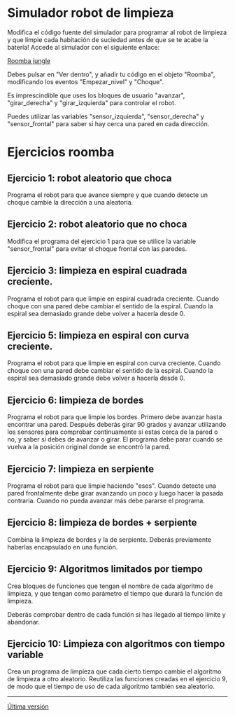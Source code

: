 # Simulador robot de limpieza

Modifica el código fuente del simulador para programar al robot de limpieza y que limpie cada habitación de suciedad antes de que se te acabe la batería! Accede al simulador con el siguiente enlace:

[Roomba jungle](https://scratch.mit.edu/projects/746278041/)

Debes pulsar en "Ver dentro", y añadir tu código en el objeto "Roomba", modificando los eventos "Empezar_nivel" y "Choque".

Es imprescindible que uses los bloques de usuario "avanzar", "girar_derecha" y "girar_izquierda" para controlar el robot.

Puedes utilizar las variables "sensor_izquierda", "sensor_derecha" y "sensor_frontal" para saber si hay cerca una pared en cada dirección.


# Ejercicios roomba

## Ejercicio 1: robot aleatorio que choca

Programa el robot para que avance siempre y que cuando detecte un choque cambie la dirección a una aleatoria.

## Ejercicio 2: robot aleatorio que no choca

Modifica el programa del ejercicio 1 para que se utilice la variable "sensor_frontal" para evitar el choque frontal con las paredes.

## Ejercicio 3: limpieza en espiral cuadrada creciente.

Programa el robot para que limpie en espiral cuadrada creciente. Cuando choque con una pared debe cambiar el sentido de la espiral. Cuando la espiral sea demasiado grande debe volver a hacerla desde 0.

## Ejercicio 5: limpieza en espiral con curva creciente.

Programa el robot para que limpie en espiral con curva creciente. Cuando choque con una pared debe cambiar el sentido de la espiral. Cuando la espiral sea demasiado grande debe volver a hacerla desde 0.

## Ejercicio 6: limpieza de bordes

Programa el robot para que limpie los bordes. Primero debe avanzar hasta encontrar una pared. Después deberás girar 90 grados y avanzar utilizando los sensores para comprobar continuamente si estas cerca de la pared o no, y saber si debes de avanzar o girar. El programa debe parar cuando se vuelva a la posición original donde se encontró la pared.

## Ejercicio 7: limpieza en serpiente

Programa el robot para que limpie haciendo "eses". Cuando detecte una pared frontalmente debe girar avanzando un poco y luego hacer la pasada contraria. Cuando no pueda avanzar más debe pararse el programa.

## Ejercicio 8: limpieza de bordes + serpiente

Combina la limpieza de bordes y la de serpiente. Deberás previamente haberlas encapsulado en una función.

## Ejercicio 9: Algoritmos limitados por tiempo

Crea bloques de funciones que tengan el nombre de cada algoritmo de limpieza, y que tengan como parámetro el tiempo que durará la función de limpieza.

Deberás comprobar dentro de cada función si has llegado al tiempo límite y abandonar.

## Ejercicio 10: Limpieza con algoritmos con tiempo variable

Crea un programa de limpieza que cada cierto tiempo cambie el algoritmo de limpieza a otro aleatorio. Reutiliza las funciones creadas en el ejercicio 9, de modo que el tiempo de uso de cada algoritmo también sea aleatorio.

---
[Última versión](https://github.com/Canx/actividades-inf-eso-bach/blob/main/PIAR1-3ESO/simulador_robot_limpieza_scratch.md)
